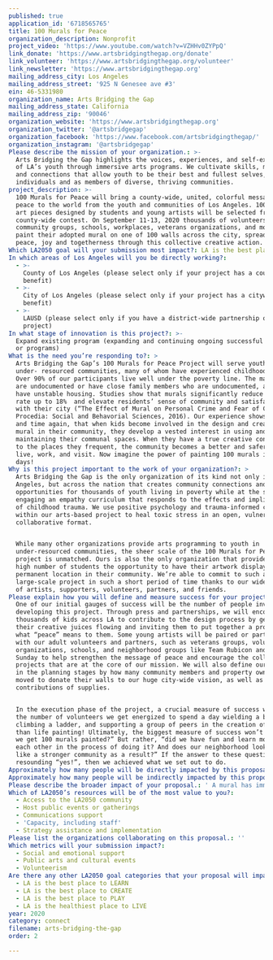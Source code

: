 ```yaml
---
published: true
application_id: '6718565765'
title: 100 Murals for Peace
organization_description: Nonprofit
project_video: 'https://www.youtube.com/watch?v=VZHHv0ZYPpQ'
link_donate: 'https://www.artsbridgingthegap.org/donate'
link_volunteer: 'https://www.artsbridgingthegap.org/volunteer'
link_newsletter: 'https://www.artsbridgingthegap.org'
mailing_address_city: Los Angeles
mailing_address_street: '925 N Genesee ave #3'
ein: 46-5331980
organization_name: Arts Bridging the Gap
mailing_address_state: California
mailing_address_zip: '90046'
organization_website: 'https://www.artsbridgingthegap.org'
organization_twitter: '@artsbridgegap'
organization_facebook: 'https://www.facebook.com/artsbridgingthegap/'
organization_instagram: '@artsbridgegap'
Please describe the mission of your organization.: >-
  Arts Bridging the Gap highlights the voices, experiences, and self-expression
  of LA’s youth through immersive arts programs. We cultivate skills, mindsets,
  and connections that allow youth to be their best and fullest selves, as
  individuals and as members of diverse, thriving communities.
project_description: >-
  100 Murals for Peace will bring a county-wide, united, colorful message of
  peace to the world from the youth and communities of Los Angeles. 100 unique
  art pieces designed by students and young artists will be selected from a
  county-wide contest. On September 11-13, 2020 thousands of volunteers from
  community groups, schools, workplaces, veterans organizations, and more will
  paint their adopted mural on one of 100 walls across the city, spreading
  peace, joy and togetherness through this collective creative action. 
Which LA2050 goal will your submission most impact?: LA is the best place to CONNECT
In which areas of Los Angeles will you be directly working?:
  - >-
    County of Los Angeles (please select only if your project has a countywide
    benefit)
  - >-
    City of Los Angeles (please select only if your project has a citywide
    benefit)
  - >-
    LAUSD (please select only if you have a district-wide partnership or
    project)
In what stage of innovation is this project?: >-
  Expand existing program (expanding and continuing ongoing successful projects
  or programs)
What is the need you’re responding to?: >
  Arts Bridging the Gap’s 100 Murals for Peace Project will serve youth in
  under- resourced communities, many of whom have experienced childhood trauma.
  Over 90% of our participants live well under the poverty line. The majority
  are undocumented or have close family members who are undocumented, and many
  have unstable housing. Studies show that murals significantly reduce the crime
  rate up to 18%  and elevate residents’ sense of community and satisfaction
  with their city (“The Effect of Mural on Personal Crime and Fear of Crime” in
  Procedia: Social and Behavorial Sciences, 2016). Our experience shows, time
  and time again, that when kids become involved in the design and creation of a
  mural in their community, they develop a vested interest in using and
  maintaining their communal spaces. When they have a true creative connection
  to the places they frequent, the community becomes a better and safer place to
  live, work, and visit. Now imagine the power of painting 100 murals in three
  days!
Why is this project important to the work of your organization?: >
  Arts Bridging the Gap is the only organization of its kind not only in Los
  Angeles, but across the nation that creates community connections and artistic
  opportunities for thousands of youth living in poverty while at the same time
  engaging an empathy curriculum that responds to the effects and implications
  of childhood trauma. We use positive psychology and trauma-informed care
  within our arts-based project to heal toxic stress in an open, vulnerable
  collaborative format.


  While many other organizations provide arts programming to youth in
  under-resourced communities, the sheer scale of the 100 Murals for Peace
  project is unmatched. Ours is also the only organization that provides such a
  high number of students the opportunity to have their artwork displayed in a
  permanent location in their community. We’re able to commit to such a
  large-scale project in such a short period of time thanks to our wide network
  of artists, supporters, volunteers, partners, and friends. 
Please explain how you will define and measure success for your project.: >
  One of our initial gauges of success will be the number of people involved in
  developing this project. Through press and partnerships, we will encourage
  thousands of kids across LA to contribute to the design process by getting
  their creative juices flowing and inviting them to put together a proposal of
  what “peace” means to them. Some young artists will be paired or partnered
  with our adult volunteers and partners, such as veterans groups, volunteer
  organizations, schools, and neighborhood groups like Team Rubicon and Big
  Sunday to help strengthen the message of peace and encourage the collaborative
  projects that are at the core of our mission. We will also define our success
  in the planning stages by how many community members and property owners are
  moved to donate their walls to our huge city-wide vision, as well as
  contributions of supplies. 


  In the execution phase of the project, a crucial measure of success will be
  the number of volunteers we get energized to spend a day wielding a brush,
  climbing a ladder, and supporting a group of peers in the creation of a larger
  than life painting! Ultimately, the biggest measure of success won’t be, “did
  we get 100 murals painted?” But rather, “did we have fun and learn more about
  each other in the process of doing it? And does our neighborhood look and feel
  like a stronger community as a result?” If the answer to these questions is a
  resounding “yes!”, then we achieved what we set out to do.
Approximately how many people will be directly impacted by this proposal?: '6650'
Approximately how many people will be indirectly impacted by this proposal?: '3800000'
Please describe the broader impact of your proposal.: ' A mural has immensely positive impacts on its surroundings. It creates pride in a community both for those who create it and who look upon it, increases foot traffic, and attracts businesses and tourists to an area. A mural turns a drab street corner into a hub where people gather, and often becomes a phenom on social media - think, for instance, of how often murals are used as the backdrops for selfies and videos. Studies show that the placement of a mural can attract housing creation, reduce depression and crime, and overall elevate the quality of life for residents and businesses. At Arts Bridging the Gap, that is fundamentally what we exist to do - uplift and create connections and messages of peace within, for and by our city.'
Which of LA2050’s resources will be of the most value to you?:
  - Access to the LA2050 community
  - Host public events or gatherings
  - Communications support
  - 'Capacity, including staff'
  - Strategy assistance and implementation
Please list the organizations collaborating on this proposal.: ''
Which metrics will your submission impact?:
  - Social and emotional support
  - Public arts and cultural events
  - Volunteerism
Are there any other LA2050 goal categories that your proposal will impact?:
  - LA is the best place to LEARN
  - LA is the best place to CREATE
  - LA is the best place to PLAY
  - LA is the healthiest place to LIVE
year: 2020
category: connect
filename: arts-bridging-the-gap
order: 2

---
```

